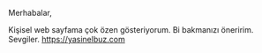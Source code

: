 Merhabalar,

Kişisel web sayfama çok özen gösteriyorum. Bi bakmanızı öneririm. Sevgiler. 
https://yasinelbuz.com
